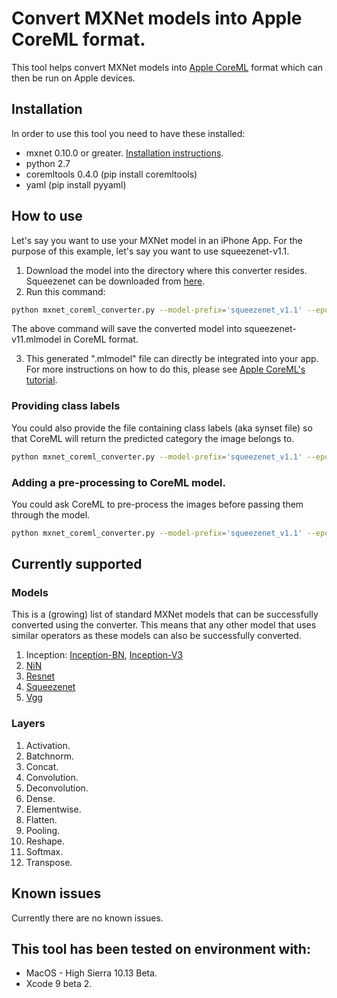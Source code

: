 # Convert MXNet models into Apple CoreML format.

This tool helps convert MXNet models into [Apple CoreML](https://developer.apple.com/documentation/coreml) format which can then be run on Apple devices.

## Installation
In order to use this tool you need to have these installed:
* mxnet 0.10.0 or greater. [Installation instructions](http://mxnet.io/get_started/install.html).
* python 2.7
* coremltools 0.4.0 (pip install coremltools)
* yaml (pip install pyyaml)

## How to use
Let's say you want to use your MXNet model in an iPhone App. For the purpose of this example, let's say you want to use squeezenet-v1.1.

1. Download the model into the directory where this converter resides. Squeezenet can be downloaded from [here](http://data.mxnet.io/models/imagenet/squeezenet/).
2. Run this command:
```bash
python mxnet_coreml_converter.py --model-prefix='squeezenet_v1.1' --epoch=0 --input-shape='{"data":"3,224,224"}' --output-file="squeezenet_v11.mlmodel"
```
The above command will save the converted model into squeezenet-v11.mlmodel in CoreML format.

3. This generated ".mlmodel" file can directly be integrated into your app. For more instructions on how to do this, please see [Apple CoreML's tutorial](https://developer.apple.com/documentation/coreml/integrating_a_core_ml_model_into_your_app).


### Providing class labels
You could also provide the file containing class labels (aka synset file) so that CoreML will return the predicted category the image belongs to.

```bash
python mxnet_coreml_converter.py --model-prefix='squeezenet_v1.1' --epoch=0 --input-shape='{"data":"3,224,224"}' --class-labels synset.txt --output-file="squeezenet_v11.mlmodel"
```


### Adding a pre-processing to CoreML model.
You could ask CoreML to pre-process the images before passing them through the model.

```bash
python mxnet_coreml_converter.py --model-prefix='squeezenet_v1.1' --epoch=0 --input-shape='{"data":"3,224,224"}' --pre-processing-arguments='{"red_bias":127,"blue_bias":117,"green_bias":103}' --output-file="squeezenet_v11.mlmodel"
```


## Currently supported
### Models
This is a (growing) list of standard MXNet models that can be successfully converted using the converter. This means that any other model that uses similar operators as these models can also be successfully converted.
1. Inception: [Inception-BN](http://data.mxnet.io/models/imagenet/inception-bn/), [Inception-V3](http://data.mxnet.io/models/imagenet/inception-v3.tar.gz)
2. [NiN](http://data.dmlc.ml/models/imagenet/nin/)
2. [Resnet](http://data.mxnet.io/models/imagenet/resnet/)
3. [Squeezenet](http://data.mxnet.io/models/imagenet/squeezenet/)
4. [Vgg](http://data.mxnet.io/models/imagenet/vgg/)

### Layers
1. Activation.
2. Batchnorm.
3. Concat.
4. Convolution.
5. Deconvolution.
6. Dense.
7. Elementwise.
8. Flatten.
9. Pooling.
10. Reshape.
11. Softmax.
12. Transpose.

## Known issues
Currently there are no known issues.

## This tool has been tested on environment with:
* MacOS - High Sierra 10.13 Beta.
* Xcode 9 beta 2.
